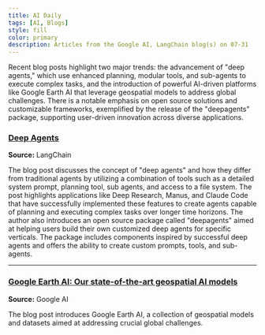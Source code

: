 ```yaml
---
title: AI Daily
tags: [AI, Blogs]
style: fill
color: primary
description: Articles from the Google AI, LangChain blog(s) on 07-31
---
```


Recent blog posts highlight two major trends: the advancement of "deep agents," which use enhanced planning, modular tools, and sub-agents to execute complex tasks, and the introduction of powerful AI-driven platforms like Google Earth AI that leverage geospatial models to address global challenges. There is a notable emphasis on open source solutions and customizable frameworks, exemplified by the release of the "deepagents" package, supporting user-driven innovation across diverse applications.

### [Deep Agents](https://blog.langchain.com/deep-agents/)
**Source:** LangChain

The blog post discusses the concept of "deep agents" and how they differ from traditional agents by utilizing a combination of tools such as a detailed system prompt, planning tool, sub agents, and access to a file system. The post highlights applications like Deep Research, Manus, and Claude Code that have successfully implemented these features to create agents capable of planning and executing complex tasks over longer time horizons. The author also introduces an open source package called "deepagents" aimed at helping users build their own customized deep agents for specific verticals. The package includes components inspired by successful deep agents and offers the ability to create custom prompts, tools, and sub-agents.

---

### [Google Earth AI: Our state-of-the-art geospatial AI models](https://blog.google/technology/ai/google-earth-ai/)
**Source:** Google AI

The blog post introduces Google Earth AI, a collection of geospatial models and datasets aimed at addressing crucial global challenges.
